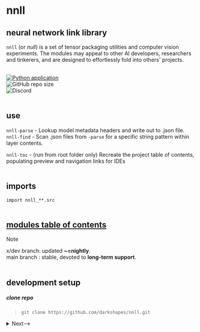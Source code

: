 

# nnll

## neural network link library
`nnll` (or <em>null</em>) is a set of tensor packaging utilities and computer vision experiments. The modules may appeal to other AI developers, researchers and tinkerers, and are designed to effortlessly fold into others' projects.
<br>
<br>

[![Python application](https://github.com/darkshapes/nnll/actions/workflows/python-app.yml/badge.svg)](https://github.com/darkshapes/nnll/actions/workflows/python-app.yml)<br>
![GitHub repo size](https://img.shields.io/github/repo-size/darkshapes/nnll)<br>
![Discord](https://img.shields.io/discord/1266757128249675867)<br>
<br>

## use

`nnll-parse`   - Lookup model metadata headers and write out to .json file.<br>
`nnll-find`    - Scan .json files from `-parse` for a specific string pattern within layer contents.<br>
<!-- `nnll-index`   - Identify available models within a given path and create a database of their attributes<br> -->
`nnll-toc`     - (run from root folder only) Recreate the project table of contents, populating preview and navigation links for IDEs<br>
<br>

## imports
`import nnll_**.src`
<br><br>

## [modules table of contents](https://github.com/darkshapes/nnll/blob/main/modules/README.md)

> [!NOTE]
> x/dev branch: updated **~=nightly**.<br>
> main branch : stable, devoted to **long-term support**.
<br><br>

## development setup


##### clone repo

> ```
> git clone https://github.com/darkshapes/nnll.git
> ```

<details> <summary> <a>Next--></a></summary>

#####  create virtual environment
> ```
> py -m venv .venv_nnll
> ```

<details> <summary> <a>Next--></a></summary>

##### 3 activate --> (windows powershell)
> ```
> Set-ExecutionPolicy Bypass -Scope Process -Force; .venv_nnll\Scripts\Activate.ps1
> ```

##### 3 activate --> ( linux | macos)
> ```
> .venv_nnll/bin/activate
> ```

<details> <summary> <a>Next--></a></summary>

##### 4 install
> ```
> cd nnll
> pip install -e .
> ```

##### Done.
</details>
</details>
</details>
<br><br><br>
